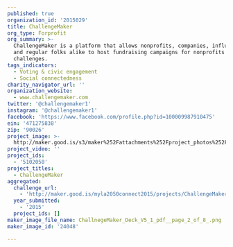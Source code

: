 ```yaml
---
published: true
organization_id: '2015029'
title: ChallengeMaker
org_type: Forprofit
org_summary: >-
  ChallengeMaker is a platform that allows nonprofits, companies, influencers
  and regular folks alike to host fundraising campaigns for nonprofits using fun
  challenges.
tags_indicators:
  - Voting & civic engagement
  - Social connectedness
charity_navigator_url: ''
organization_website:
  - www.challengemaker.com
twitter: '@challengemaker1'
instagram: '@challengemaker1'
facebook: 'https://www.facebook.com/profile.php?id=100009987910475'
ein: '471275838'
zip: '90026'
project_image: >-
  http://maker.good.is/s3/maker%252Fattachments%252Fproject_photos%252Fimages%252F24048%252Fdisplay%252FChallnegeMaker_Deck_V5_1_pdf__page_2_of_8_.png=c570x385
project_video: ''
project_ids:
  - '5102050'
project_titles:
  - ChallengeMaker
aggregated:
  challenge_url:
    - 'http://maker.good.is/myla2050connect2015/projects/ChallengeMaker.html'
  year_submitted:
    - '2015'
  project_ids: []
maker_image_file_name: ChallnegeMaker_Deck_V5_1_pdf__page_2_of_8_.png
maker_image_id: '24048'

---
```

